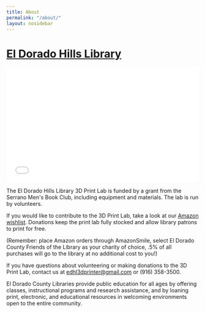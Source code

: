 ```yaml
---
title: About
permalink: "/about/"
layout: nosidebar
---
```


# [El Dorado Hills Library](http://eldoradolibrary.org)

<div class="google-map">
<iframe src="//maps.google.com/?ll=38.672102%2C-121.064585&amp;spn=0.067547%2C0.240326&amp;ie=UTF8&amp;z=12&amp;t=roadmap&amp;sll=38.672102%2C-121.064585&amp;sspn=0.067547%2C0.240326&amp;q=7455%20Silva%20Valley%20Pkwy%2C%20El%20Dorado%20Hills%2C%20CA%2095762%2C%20USA%20(7455%20Silva%20Valley%20Pkwy)&amp;output=embed" title="7455 Silva Valley Pkwy" width="100%" height="300" frameborder="0" class="map_embed" scrolling="no"></iframe>
</div>

The El Dorado Hills Library 3D Print Lab is funded by a grant from the Serrano
Men's Book Club, including equipment and materials. The lab is run by
volunteers.

If you would like to contribute to the 3D Print Lab, take a look at our [Amazon
wishlist](http://smile.amazon.com/registry/wishlist/34CZIXF1KFKID). Donations
keep the print lab fully stocked and allow library patrons to print for free.

(Remember: place Amazon orders through AmazonSmile, select El Dorado County
Friends of the Library as your charity of choice, .5% of all purchases will go
to the library at no additional cost to you!)

If you have questions about volunteering or making donations to the 3D Print
Lab, contact us at <edhl3dprinter@gmail.com> or (916) 358-3500.

<div class="bs-callout bs-callout-info">
  <p>
    El Dorado County Libraries provide public education for all ages by offering
    classes, instructional programs and research assistance, and by loaning print,
    electronic, and educational resources in welcoming environments open to the
    entire community.
  </p>
</div>
